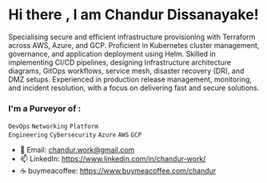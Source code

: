 # Hi there <img src="https://raw.githubusercontent.com/MartinHeinz/MartinHeinz/master/wave.gif" style="max-width:50%;" width="1px">,  I am Chandur Dissanayake!

Specialising secure and efficient infrastructure provisioning with Terraform across AWS, Azure, and GCP. Proficient in Kubernetes cluster management, governance, and application deployment using Helm. Skilled in implementing CI/CD pipelines, designing Infrastructure architecture diagrams, GitOps workflows, service mesh, disaster recovery (DR), and DMZ setups. Experienced in production release management, monitoring, and incident resolution, with a focus on delivering fast and secure solutions.

### I'm a Purveyor of : 
<code>DevOps</code>
<code>Networking</code>
<code>Platform Engineering</code>
<code>Cybersecurity</code>
<code>Azure</code>
<code>AWS</code>
<code>GCP</code>

* 📮 Email: chandur.work@gmail.com
* 📫 LinkedIn: https://www.linkedin.com/in/chandur-work/
* :coffee: buymeacoffee: https://www.buymeacoffee.com/chandur

